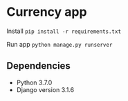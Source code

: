 # Currency app

Install ```pip install -r requirements.txt```

Run app ```python manage.py runserver```

## Dependencies
- Python 3.7.0
- Django version 3.1.6
 
